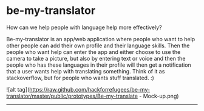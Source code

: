# be-my-translator
How can we help people with language help more effectively?			

Be-my-translator is an app/web application where people who want to help other people can add their own profile and their language skills. Then the people who want help can enter the app and either choose to use the camera to take a picture, but also by entering text or voice and then the people who has these languages in their profile will then get a notification that a user wants help with translating something. Think of it as stackoverflow, but for people who wants stuff translated. :)

![alt tag](https://raw.github.com/hackforrefugees/be-my-translator/master/public/prototypes/Be-my-translate - Mock-up.png)

-------

